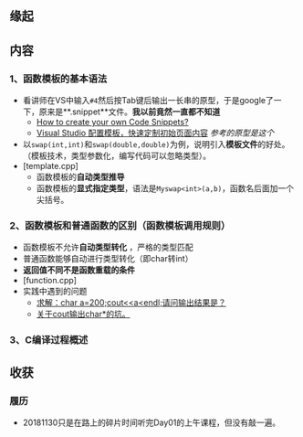 ## 缘起



## 内容

### 1、函数模板的基本语法

+ 看讲师在VS中输入`#4`然后按Tab键后输出一长串的原型，于是google了一下，原来是**.snippet**文件。**我以前竟然一直都不知道**
  + [How to create your own Code Snippets?](http://geekswithblogs.net/xiaon/archive/2006/09/22/92000.aspx)  
  + [Visual Studio 配置模板，快速定制初始页面内容](https://blog.csdn.net/guchuanhang/article/details/70939682)  *参考的原型是这个*
+ 以`swap(int,int)`和`swap(double,double)`为例，说明引入**模板文件**的好处。（模板技术，类型参数化，编写代码可以忽略类型）。
+ [template.cpp]
  + 函数模板的**自动类型推导**
  + 函数模板的**显式指定类型**，语法是`Myswap<int>(a,b)`，函数名后面加一个尖括号。

### 2、函数模板和普通函数的区别（函数模板调用规则）

+ 函数模板不允许**自动类型转化** ，严格的类型匹配
+ 普通函数能够自动进行类型转化（即char转int）
+ **返回值不同不是函数重载的条件**
+ [function.cpp]
+ 实践中遇到的问题
  + [求解：char a=200;cout<<a<endl;请问输出结果是？](https://bbs.csdn.net/topics/350176370)
  + [关于cout输出char*的坑。](https://blog.csdn.net/qq1402369668/article/details/83306570)

### 3、C编译过程概述

## 收获

### 履历

+ 20181130只是在路上的碎片时间听完Day01的上午课程，但没有敲一遍。